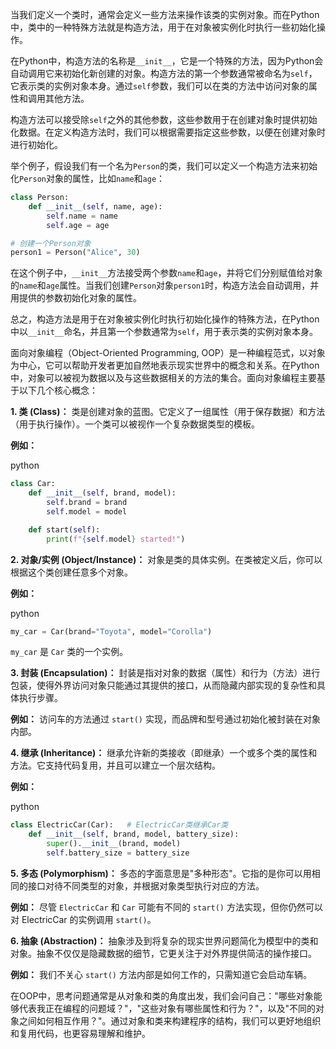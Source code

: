 当我们定义一个类时，通常会定义一些方法来操作该类的实例对象。而在Python中，类中的一种特殊方法就是构造方法，用于在对象被实例化时执行一些初始化操作。

在Python中，构造方法的名称是`__init__`，它是一个特殊的方法，因为Python会自动调用它来初始化新创建的对象。构造方法的第一个参数通常被命名为`self`，它表示类的实例对象本身。通过`self`参数，我们可以在类的方法中访问对象的属性和调用其他方法。

构造方法可以接受除`self`之外的其他参数，这些参数用于在创建对象时提供初始化数据。在定义构造方法时，我们可以根据需要指定这些参数，以便在创建对象时进行初始化。

举个例子，假设我们有一个名为`Person`的类，我们可以定义一个构造方法来初始化`Person`对象的属性，比如`name`和`age`：

```python
class Person:
    def __init__(self, name, age):
        self.name = name
        self.age = age

# 创建一个Person对象
person1 = Person("Alice", 30)
```

在这个例子中，`__init__`方法接受两个参数`name`和`age`，并将它们分别赋值给对象的`name`和`age`属性。当我们创建`Person`对象`person1`时，构造方法会自动调用，并用提供的参数初始化对象的属性。

总之，构造方法是用于在对象被实例化时执行初始化操作的特殊方法，在Python中以`__init__`命名，并且第一个参数通常为`self`，用于表示类的实例对象本身。


面向对象编程（Object-Oriented Programming, OOP）是一种编程范式，以对象为中心，它可以帮助开发者更加自然地表示现实世界中的概念和关系。在Python中，对象可以被视为数据以及与这些数据相关的方法的集合。面向对象编程主要基于以下几个核心概念：

**1. 类 (Class)：**
类是创建对象的蓝图。它定义了一组属性（用于保存数据）和方法（用于执行操作）。一个类可以被视作一个复杂数据类型的模板。

**例如：**

python

```python
class Car:
    def __init__(self, brand, model):
        self.brand = brand
        self.model = model

    def start(self):
        print(f"{self.model} started!")
```

**2. 对象/实例 (Object/Instance)：**
对象是类的具体实例。在类被定义后，你可以根据这个类创建任意多个对象。

**例如：**

python

```python
my_car = Car(brand="Toyota", model="Corolla")
```

`my_car` 是 `Car` 类的一个实例。

**3. 封装 (Encapsulation)：**
封装是指对对象的数据（属性）和行为（方法）进行包装，使得外界访问对象只能通过其提供的接口，从而隐藏内部实现的复杂性和具体执行步骤。

**例如：**
访问车的方法通过 `start()` 实现，而品牌和型号通过初始化被封装在对象内部。

**4. 继承 (Inheritance)：**
继承允许新的类接收（即继承）一个或多个类的属性和方法。它支持代码复用，并且可以建立一个层次结构。

**例如：**

python

```python
class ElectricCar(Car):   # ElectricCar类继承Car类
    def __init__(self, brand, model, battery_size):
        super().__init__(brand, model)
        self.battery_size = battery_size
```

**5. 多态 (Polymorphism)：**
多态的字面意思是"多种形态"。它指的是你可以用相同的接口对待不同类型的对象，并根据对象类型执行对应的方法。

**例如：**
尽管 `ElectricCar` 和 `Car` 可能有不同的 `start()` 方法实现，但你仍然可以对 ElectricCar 的实例调用 `start()`。

**6. 抽象 (Abstraction)：**
抽象涉及到将复杂的现实世界问题简化为模型中的类和对象。抽象不仅仅是隐藏数据的细节，它更关注于对外界提供简洁的操作接口。

**例如：**
我们不关心 `start()` 方法内部是如何工作的，只需知道它会启动车辆。

在OOP中，思考问题通常是从对象和类的角度出发，我们会问自己："哪些对象能够代表我正在编程的问题域？"，"这些对象有哪些属性和行为？"，以及"不同的对象之间如何相互作用？"。通过对象和类来构建程序的结构，我们可以更好地组织和复用代码，也更容易理解和维护。